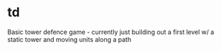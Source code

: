 td
==

Basic tower defence game - currently just building out a first level w/ a static tower and moving units along a path
